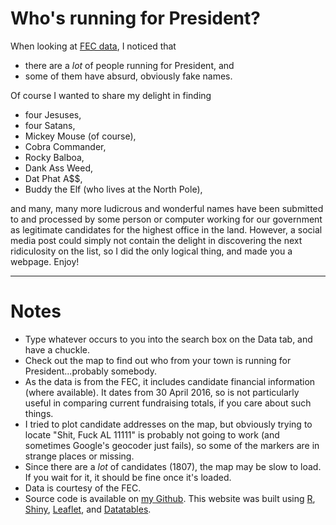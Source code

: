 # Who's running for President?

When looking at [FEC data](http://fec.gov/data/CandidateSummary.do?format=html), I noticed that

- there are a _lot_ of people running for President, and
- some of them have absurd, obviously fake names.  

Of course I wanted to share my delight in finding  

- four Jesuses,
- four Satans,
- Mickey Mouse (of course),
- Cobra Commander,
- Rocky Balboa,
- Dank Ass Weed,
- Dat Phat A$$,
- Buddy the Elf (who lives at the North Pole),  

and many, many more ludicrous and wonderful names have been submitted to and processed by some person or computer working for our government as legitimate candidates for the highest office in the land. However, a social media post could simply not contain the delight in discovering the next ridiculosity on the list, so I did the only logical thing, and made you a webpage. Enjoy!  

-----

# Notes

- Type whatever occurs to you into the search box on the Data tab, and have a chuckle.
- Check out the map to find out who from your town is running for President...probably somebody.
- As the data is from the FEC, it includes candidate financial information (where available). It dates from 30 April 2016, so is not particularly useful in comparing current fundraising totals, if you care about such things.
- I tried to plot candidate addresses on the map, but obviously trying to locate "Shit, Fuck AL 11111" is probably not going to work (and sometimes Google's geocoder just fails), so some of the markers are in strange places or missing.
- Since there are a _lot_ of candidates (1807), the map may be slow to load. If you wait for it, it should be fine once it's loaded.
- Data is courtesy of the FEC.
- Source code is available on [my Github](http://github.com/alistaire47). This website was built using [R](https://cran.r-project.org/), [Shiny](http://shiny.rstudio.com/), [Leaflet](http://leafletjs.com/), and [Datatables](https://datatables.net/).

